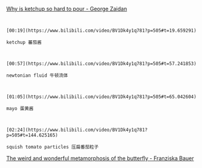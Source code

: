 [Why is ketchup so hard to pour - George Zaidan](https://www.bilibili.com/video/BV1Dk4y1q781?p=505)

```ad-note


[00:19](https://www.bilibili.com/video/BV1Dk4y1q781?p=505#t=19.659291)

ketchup 蕃茄酱

```

```ad-note


[00:57](https://www.bilibili.com/video/BV1Dk4y1q781?p=505#t=57.241853)

newtonian fluid 牛顿流体

```

```ad-note


[01:05](https://www.bilibili.com/video/BV1Dk4y1q781?p=505#t=65.042604)

mayo 蛋黄酱

```

```ad-note


[02:24](https://www.bilibili.com/video/BV1Dk4y1q781?p=505#t=144.625165)

squish tomato particles 压扁番茄粒子

```

[The weird and wonderful metamorphosis of the butterfly - Franziska Bauer](https://www.bilibili.com/video/BV1Dk4y1q781?p=506)